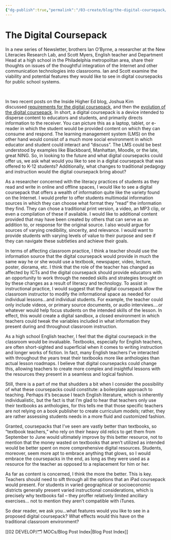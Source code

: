 ```yaml
---
{"dg-publish":true,"permalink":"/03-create/blog/the-digital-coursepack/","title":"The Digital Coursepack"}
---
```


# The Digital Coursepack

In a new series of Newsletter, brothers Ian O’Byrne, a researcher at the New Literacies Research Lab, and Scott Myers, English teacher and Department Head at a high school in the Philadelphia metropolitan area, share their thoughts on issues of the thoughtful integration of the Internet and other communication technologies into classrooms. Ian and Scott examine the viability and potential features they would like to see in digital coursepacks for public school systems.

 

In two recent posts on the Inside Higher Ed blog, Joshua Kim discussed [requirements for the digital coursepack](http://www.insidehighered.com/blogs/technology_and_learning/5_requirements_for_digital_coursepack_providers "http://www.insidehighered.com/blogs/technology_and_learning/5_requirements_for_digital_coursepack_providers"), and then the [evolution of the digital coursepack](http://www.insidehighered.com/blogs/technology_and_learning/the_evolution_of_the_digital_coursepack "http://www.insidehighered.com/blogs/technology_and_learning/the_evolution_of_the_digital_coursepack"). In short, a digital coursepack is a device intended to disperse content to educators and students, and primarily directs information to the receiver. You can picture this as a laptop, tablet, or e-reader in which the student would be provided content on which they can consume and respond. The learning management system (LMS) on the other hand would consist of a much more social environment in which educator and student could interact and “discuss”. The LMS could be best understood by examples like Blackboard, Manhattan, Moodle, or the late, great NING. So, in looking to the future and what digital coursepacks could offer us, we ask what would you like to see in a digital coursepack that was offered to K-12 students? Additionally, what changes to traditional pedagogy and instruction would the digital coursepack bring about?

As a researcher concerned with the literacy practices of students as they read and write in online and offline spaces, I would like to see a digital coursepack that offers a wealth of information quite like the variety found on the Internet. I would prefer to offer students multimodal information sources in which they can choose what format they “read” the information they find. They can chose a traditional print version, a video, an MP3 clip, or even a compilation of these if available. I would like to additional content provided that may have been created by others that can serve as an addition to, or response for the original source. I also would argue for sources of varying credibility, sincerity, and relevance. I would want to provide students with varying levels of value to their purpose and see if they can navigate these subtleties and achieve their goals.

In terms of affecting classroom practice, I think a teacher should use the information source that the digital coursepack would provide in much the same way he or she would use a textbook, newspaper, video, lecture, poster, diorama, etc. I think that the role of the teacher has changed as affected by ICTs and the digital coursepack should provide educators with an opportunity to work through the needed skills and strategies brought on by these changes as a result of literacy and technology. To assist in instructional practice, I would suggest that the digital coursepack allow the classroom instructor to modify the informational space as needed for individual lessons...and individual students. For example, the teacher could only include videos, or primary source documents, or audio interviews....or whatever would help focus students on the intended skills of the lesson. In effect, this would create a digital sandbox, a closed environment in which teachers could tweak the variables included in what information they present during and throughout classroom instruction.

As a high school English teacher, I feel that the digital coursepack in the classroom would be invaluable. Textbooks, especially for English teachers, are often short-sighted and superficial when it comes to writing instruction and longer works of fiction. In fact, many English teachers I’ve interacted with throughout the years treat their textbooks more like anthologies than actual lesson roadmaps. I believe that digital coursepacks could change this, allowing teachers to create more complex and insightful lessons with the resources they present in a seamless and logical fashion.

Still, there is a part of me that shudders a bit when I consider the possibility of what these coursepacks could constitute: a boilerplate approach to teaching. Perhaps it’s because I teach English literature, which is inherently individualistic, but the fact is that I’m glad to hear that teachers only use their textbooks as anthologies, for this tells me that those specific teachers are not relying on a book publisher to create curriculum models; rather, they are rather assessing students needs in a more fluid and customized fashion.

Granted, coursepacks that I’ve seen are vastly better than textbooks, so “textbook teachers,” who rely on their heavy old relics to get them from September to June would ultimately improve by this better resource, not to mention that the money wasted on textbooks that aren’t utilized as intended would be better spent on more comprehensive digital resources. Students, moreover, seem more apt to embrace anything that glows, so I would embrace the coursepacks in the end, as long as they were used as a resource for the teacher as opposed to a replacement for him or her.

As far as content is concerned, I think the more the better. This is key. Teachers should need to sift through all the options that an iPad coursepack would present. For students in varied geographical or socioeconomic districts generally present varied instructional considerations, which is precisely why textbooks fail – they proffer relatively limited ancillary exercises… not to mention they aren’t compatible with iTunes.

So dear reader, we ask you...what features would you like to see in a proposed digital coursepack? What effects would this have on the traditional classroom environment?

[[02 DEVELOP/🗂️ MOCs/Blog Post Index\|Blog Post Index]]